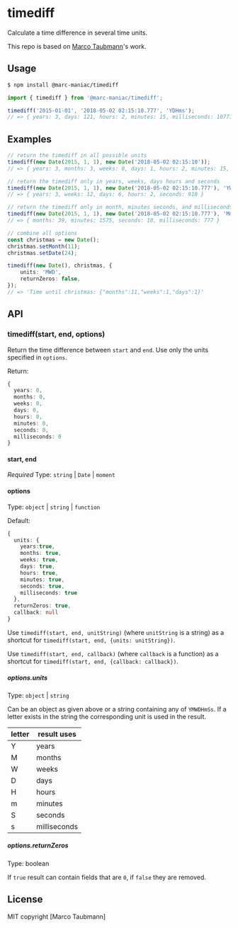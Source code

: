 # timediff
Calculate a time difference in several time units.

This repo is based on [Marco Taubmann](https://github.com/marcotaubmann/timediff)'s work.

## Usage

```sh
$ npm install @marc-maniac/timediff
```

```typescript
import { timediff } from '@marc-maniac/timediff';

timediff('2015-01-01', '2018-05-02 02:15:10.777', 'YDHms');
// => { years: 3, days: 121, hours: 2, minutes: 15, milliseconds: 10777 }
```

## Examples

```typescript
// return the timediff in all possible units
timediff(new Date(2015, 1, 1), new Date('2018-05-02 02:15:10'));
// => { years: 3, months: 3, weeks: 0, days: 1, hours: 2, minutes: 15, seconds: 10, milliseconds: 0 }

// return the timediff only in years, weeks, days hours and seconds
timediff(new Date(2015, 1, 1), new Date('2018-05-02 02:15:10.777'), 'YWDHS');
// => { years: 3, weeks: 12, days: 6, hours: 2, seconds: 910 }

// return the timediff only in month, minutes seconds, and milliseconds
timediff(new Date(2015, 1, 1), new Date('2018-05-02 02:15:10.777'), 'MmSs');
// => { months: 39, minutes: 1575, seconds: 10, milliseconds: 777 }

// combine all options
const christmas = new Date();
christmas.setMonth(11);
christmas.setDate(24);

timediff(new Date(), christmas, {
    units: 'MWD',
    returnZeros: false,
});
// => 'Time until christmas: {"months":11,"weeks":1,"days":1}'
```

## API

### timediff(start, end, options)

Return the time difference between `start` and `end`. Use only the units specified in `options`.

Return:
```typescript
{
  years: 0,
  months: 0,
  weeks: 0,
  days: 0,
  hours: 0,
  minutes: 0,
  seconds: 0,
  milliseconds: 0
}
```

#### start, end

*Required*
Type: `string` | `Date` | `moment`

#### options

Type: `object` | `string` | `function`

Default:
```typescript
{
  units: {
    years:true,
    months: true,
    weeks: true,
    days: true,
    hours: true,
    minutes: true,
    seconds: true,
    milliseconds: true
  },
  returnZeros: true,
  callback: null
}
```

Use `timediff(start, end, unitString)` (where `unitString` is a string) as a shortcut for
`timediff(start, end, {units: unitString})`.

Use `timediff(start, end, callback)` (where `callback` is a function) as a shortcut for
`timediff(start, end, {callback: callback})`.

##### options.units

Type: `object` | `string`
  
Can be an object as given above or a string containing any of `YMWDHmSs`.
If a letter exists in the string the corresponding unit is used in
the result.

| letter | result uses  |
| ------ | -------------|
| Y      | years        |
| M      | months       |
| W      | weeks        |
| D      | days         |
| H      | hours        |
| m      | minutes      |
| S      | seconds      |
| s      | milliseconds |

##### options.returnZeros

Type: boolean

If `true` result can contain fields that are `0`, if `false` they are removed.

## License
MIT copyright [Marco Taubmann]

